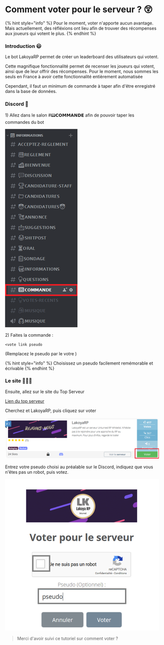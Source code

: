 # Comment voter pour le serveur ? 😲

{% hint style="info" %}
Pour le moment, voter n'apporte aucun avantage. Mais actuellement, des réfléxions ont lieu afin de trouver des récompenses aux joueurs qui votent le plus.
{% endhint %}

### Introduction 😃

Le bot LakoyaRP permet de créer un leaderboard des utilisateurs qui votent.

Cette magnifique fonctionnalité permet de recenser les joueurs qui votent, ainsi que de leur offrir des récompenses. Pour le moment, nous sommes les seuls en France à avoir cette fonctionnalité entièrement automatisée

Cependant, il faut un minimum de commande à taper afin d'être enregistré dans la base de données.

### Discord 🤖

1\) Allez dans le salon \#📟𝗖𝗢𝗠𝗠𝗔𝗡𝗗𝗘 afin de pouvoir taper les commandes du bot

![Allez dans le salon \#&#x1F4DF;&#x1D5D6;&#x1D5E2;&#x1D5E0;&#x1D5E0;&#x1D5D4;&#x1D5E1;&#x1D5D7;&#x1D5D8;](../.gitbook/assets/commande.PNG)

2\) Faites la commande :

```text
<vote link pseudo
```

\(Remplacez le pseudo par le votre \)

{% hint style="info" %}
Choisissez un pseudo facilement remémorable et écrivable
{% endhint %}

### 

### Le site 👩🏻‍💻

Ensuite, allez sur le site du Top Serveur

[Lien du top serveur](https://unturned.top-serveurs.net/)

Cherchez et LakoyaRP, puis cliquez sur voter

![Lakoya Rp - unturned.top-serveurs.net](../.gitbook/assets/lakoya.PNG)

Entrez votre pseudo choisi au préalable sur le Discord, indiquez que vous n'êtes pas un robot, puis votez.

![La page de vote](../.gitbook/assets/vote.PNG)

> Merci d'avoir suivi ce tutoriel sur comment voter ?

